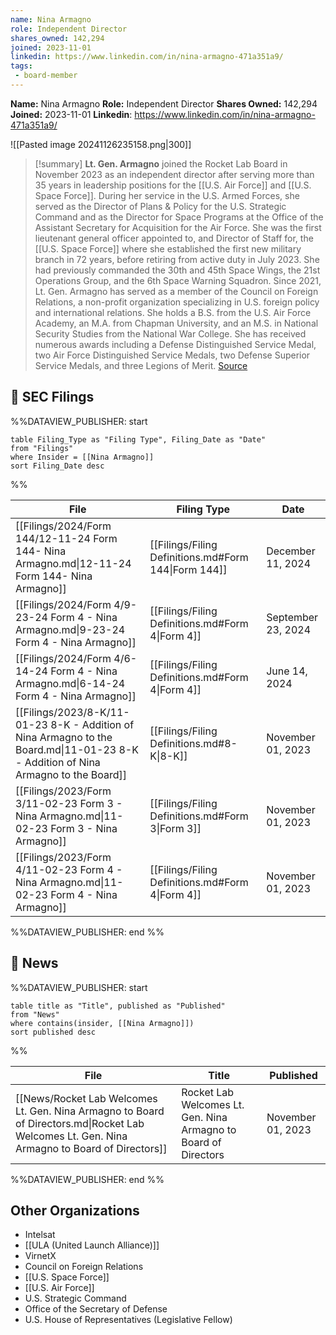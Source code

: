 ```yaml
---
name: Nina Armagno
role: Independent Director
shares_owned: 142,294
joined: 2023-11-01
linkedin: https://www.linkedin.com/in/nina-armagno-471a351a9/
tags:
 - board-member
---
```


**Name:** Nina Armagno
**Role:** Independent Director
**Shares Owned:** 142,294
**Joined:** 2023-11-01
**Linkedin**: https://www.linkedin.com/in/nina-armagno-471a351a9/

![[Pasted image 20241126235158.png|300]]

>[!summary]
**Lt. Gen. Armagno** joined the Rocket Lab Board in November 2023 as an independent director after serving more than 35 years in leadership positions for the [[U.S. Air Force]] and [[U.S. Space Force]]. During her service in the U.S. Armed Forces, she served as the Director of Plans & Policy for the U.S. Strategic Command and as the Director for Space Programs at the Office of the Assistant Secretary for Acquisition for the Air Force. She was the first lieutenant general officer appointed to, and Director of Staff for, the [[U.S. Space Force]] where she established the first new military branch in 72 years, before retiring from active duty in July 2023. She had previously commanded the 30th and 45th Space Wings, the 21st Operations Group, and the 6th Space Warning Squadron. Since 2021, Lt. Gen. Armagno has served as a member of the Council on Foreign Relations, a non-profit organization specializing in U.S. foreign policy and international relations. She holds a B.S. from the U.S. Air Force Academy, an M.A. from Chapman University, and an M.S. in National Security Studies from the National War College. She has received numerous awards including a Defense Distinguished Service Medal, two Air Force Distinguished Service Medals, two Defense Superior Service Medals, and three Legions of Merit.
[Source](https://www.rocketlabusa.com/about/team/)

## 💼 SEC Filings
%%DATAVIEW_PUBLISHER: start
```
table Filing_Type as "Filing Type", Filing_Date as "Date"
from "Filings"
where Insider = [[Nina Armagno]]
sort Filing_Date desc

```
%%

| File                                                                                                                               | Filing Type                                          | Date               |
| ---------------------------------------------------------------------------------------------------------------------------------- | ---------------------------------------------------- | ------------------ |
| [[Filings/2024/Form 144/12-11-24 Form 144- Nina Armagno.md\|12-11-24 Form 144- Nina Armagno]]                                      | [[Filings/Filing Definitions.md#Form 144\|Form 144]] | December 11, 2024  |
| [[Filings/2024/Form 4/9-23-24 Form 4 - Nina Armagno.md\|9-23-24 Form 4 - Nina Armagno]]                                            | [[Filings/Filing Definitions.md#Form 4\|Form 4]]     | September 23, 2024 |
| [[Filings/2024/Form 4/6-14-24 Form 4 - Nina Armagno.md\|6-14-24 Form 4 - Nina Armagno]]                                            | [[Filings/Filing Definitions.md#Form 4\|Form 4]]     | June 14, 2024      |
| [[Filings/2023/8-K/11-01-23 8-K - Addition of Nina Armagno to the Board.md\|11-01-23 8-K - Addition of Nina Armagno to the Board]] | [[Filings/Filing Definitions.md#8-K\|8-K]]           | November 01, 2023  |
| [[Filings/2023/Form 3/11-02-23 Form 3 - Nina Armagno.md\|11-02-23 Form 3 - Nina Armagno]]                                          | [[Filings/Filing Definitions.md#Form 3\|Form 3]]     | November 01, 2023  |
| [[Filings/2023/Form 4/11-02-23 Form 4 - Nina Armagno.md\|11-02-23 Form 4 - Nina Armagno]]                                          | [[Filings/Filing Definitions.md#Form 4\|Form 4]]     | November 01, 2023  |

%%DATAVIEW_PUBLISHER: end %%

## 📰 News
%%DATAVIEW_PUBLISHER: start
```
table title as "Title", published as "Published"
from "News"
where contains(insider, [[Nina Armagno]])
sort published desc
```
%%

| File                                                                                                                                         | Title                                                            | Published         |
| -------------------------------------------------------------------------------------------------------------------------------------------- | ---------------------------------------------------------------- | ----------------- |
| [[News/Rocket Lab Welcomes Lt. Gen. Nina Armagno to Board of Directors.md\|Rocket Lab Welcomes Lt. Gen. Nina Armagno to Board of Directors]] | Rocket Lab Welcomes Lt. Gen. Nina Armagno to Board of Directors  | November 01, 2023 |

%%DATAVIEW_PUBLISHER: end %%

## Other Organizations

-  Intelsat
-  [[ULA (United Launch Alliance)]] 
-  VirnetX
-  Council on Foreign Relations
-  [[U.S. Space Force]]
-  [[U.S. Air Force]]
-  U.S. Strategic Command
-  Office of the Secretary of Defense
-  U.S. House of Representatives (Legislative Fellow)